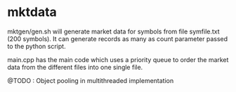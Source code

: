 # mktdata

mktgen/gen.sh will generate market data for symbols from file symfile.txt (200 symbols). It can generate records as many as count parameter passed to the python script.

main.cpp has the main code which uses a priority queue to order the market data from the different files into one single file.

@TODO : Object pooling in multithreaded implementation
